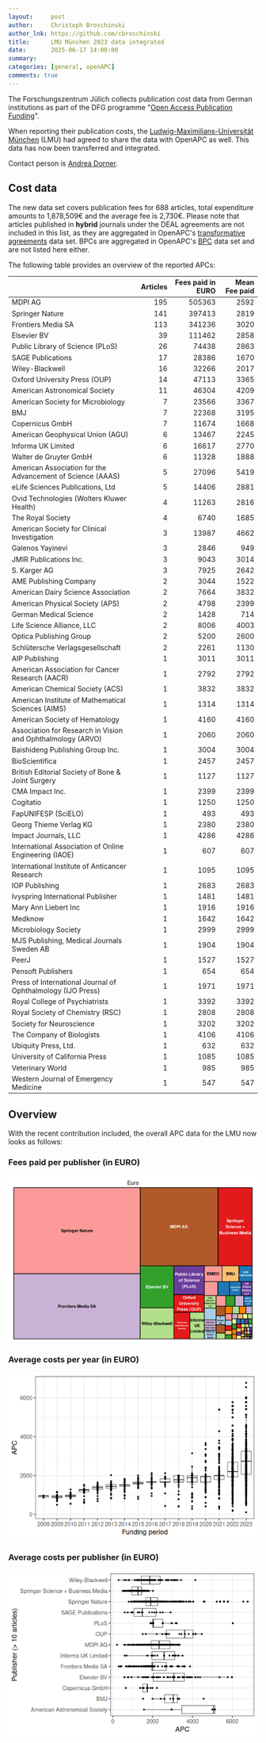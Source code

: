 ```yaml
---
layout:     post
author:     Christoph Broschinski
author_lnk: https://github.com/cbroschinski
title:      LMU München 2023 data integrated
date:       2025-06-17 14:00:00
summary:    
categories: [general, openAPC]
comments: true
---
```





The Forschungszentrum Jülich collects publication cost data from German institutions as part of the DFG programme "[Open Access Publication Funding](https://www.fz-juelich.de/en/zb/open-science/open-access/monitoring-dfg-oa-publication-funding)".

When reporting their publication costs, the [Ludwig-Maximilians-Universität München](https://www.lmu.de/en/index.html) (LMU) had agreed to share the data with OpenAPC as well. This data has now been transferred and integrated.

Contact person is [Andrea Dorner](mailto:open-access@ub.uni-muenchen.de).

## Cost data



The new data set covers publication fees for 688 articles, total expenditure amounts to 1,878,509€ and the average fee is 2,730€. Please note that articles published in **hybrid** journals under the DEAL agreements are not included in this list, as they are aggregated in OpenAPC's [transformative agreements](https://github.com/OpenAPC/openapc-de/tree/master/data/transformative_agreements) data set. BPCs are aggregated in OpenAPC's [BPC](https://github.com/OpenAPC/openapc-de/blob/master/data/bpc.csv) data set and are not listed here either.

The following table provides an overview of the reported APCs: 



|                                                            | Articles| Fees paid in EURO| Mean Fee paid|
|:-----------------------------------------------------------|--------:|-----------------:|-------------:|
|MDPI AG                                                     |      195|            505363|          2592|
|Springer Nature                                             |      141|            397413|          2819|
|Frontiers Media SA                                          |      113|            341236|          3020|
|Elsevier BV                                                 |       39|            111462|          2858|
|Public Library of Science (PLoS)                            |       26|             74438|          2863|
|SAGE Publications                                           |       17|             28386|          1670|
|Wiley-Blackwell                                             |       16|             32266|          2017|
|Oxford University Press (OUP)                               |       14|             47113|          3365|
|American Astronomical Society                               |       11|             46304|          4209|
|American Society for Microbiology                           |        7|             23566|          3367|
|BMJ                                                         |        7|             22368|          3195|
|Copernicus GmbH                                             |        7|             11674|          1668|
|American Geophysical Union (AGU)                            |        6|             13467|          2245|
|Informa UK Limited                                          |        6|             16617|          2770|
|Walter de Gruyter GmbH                                      |        6|             11328|          1888|
|American Association for the Advancement of Science (AAAS)  |        5|             27096|          5419|
|eLife Sciences Publications, Ltd                            |        5|             14406|          2881|
|Ovid Technologies (Wolters Kluwer Health)                   |        4|             11263|          2816|
|The Royal Society                                           |        4|              6740|          1685|
|American Society for Clinical Investigation                 |        3|             13987|          4662|
|Galenos Yayinevi                                            |        3|              2846|           949|
|JMIR Publications Inc.                                      |        3|              9043|          3014|
|S. Karger AG                                                |        3|              7925|          2642|
|AME Publishing Company                                      |        2|              3044|          1522|
|American Dairy Science Association                          |        2|              7664|          3832|
|American Physical Society (APS)                             |        2|              4798|          2399|
|German Medical Science                                      |        2|              1428|           714|
|Life Science Alliance, LLC                                  |        2|              8006|          4003|
|Optica Publishing Group                                     |        2|              5200|          2600|
|Schlütersche Verlagsgesellschaft                            |        2|              2261|          1130|
|AIP Publishing                                              |        1|              3011|          3011|
|American Association for Cancer Research (AACR)             |        1|              2792|          2792|
|American Chemical Society (ACS)                             |        1|              3832|          3832|
|American Institute of Mathematical Sciences (AIMS)          |        1|              1314|          1314|
|American Society of Hematology                              |        1|              4160|          4160|
|Association for Research in Vision and Ophthalmology (ARVO) |        1|              2060|          2060|
|Baishideng Publishing Group Inc.                            |        1|              3004|          3004|
|BioScientifica                                              |        1|              2457|          2457|
|British Editorial Society of Bone & Joint Surgery           |        1|              1127|          1127|
|CMA Impact Inc.                                             |        1|              2399|          2399|
|Cogitatio                                                   |        1|              1250|          1250|
|FapUNIFESP (SciELO)                                         |        1|               493|           493|
|Georg Thieme Verlag KG                                      |        1|              2380|          2380|
|Impact Journals, LLC                                        |        1|              4286|          4286|
|International Association of Online Engineering (IAOE)      |        1|               607|           607|
|International Institute of Anticancer Research              |        1|              1095|          1095|
|IOP Publishing                                              |        1|              2683|          2683|
|Ivyspring International Publisher                           |        1|              1481|          1481|
|Mary Ann Liebert Inc                                        |        1|              1916|          1916|
|Medknow                                                     |        1|              1642|          1642|
|Microbiology Society                                        |        1|              2999|          2999|
|MJS Publishing, Medical Journals Sweden AB                  |        1|              1904|          1904|
|PeerJ                                                       |        1|              1527|          1527|
|Pensoft Publishers                                          |        1|               654|           654|
|Press of International Journal of Ophthalmology (IJO Press) |        1|              1971|          1971|
|Royal College of Psychiatrists                              |        1|              3392|          3392|
|Royal Society of Chemistry (RSC)                            |        1|              2808|          2808|
|Society for Neuroscience                                    |        1|              3202|          3202|
|The Company of Biologists                                   |        1|              4106|          4106|
|Ubiquity Press, Ltd.                                        |        1|               632|           632|
|University of California Press                              |        1|              1085|          1085|
|Veterinary World                                            |        1|               985|           985|
|Western Journal of Emergency Medicine                       |        1|               547|           547|



## Overview

With the recent contribution included, the overall APC data for the LMU now looks as follows:

### Fees paid per publisher (in EURO)

![plot of chunk tree_lmu_2025_06_17_full](/figure/tree_lmu_2025_06_17_full-1.png)

###  Average costs per year (in EURO)

![plot of chunk box_lmu_2025_06_17_year_full](/figure/box_lmu_2025_06_17_year_full-1.png)

###  Average costs per publisher (in EURO)

![plot of chunk box_lmu_2025_06_17_publisher_full](/figure/box_lmu_2025_06_17_publisher_full-1.png)

